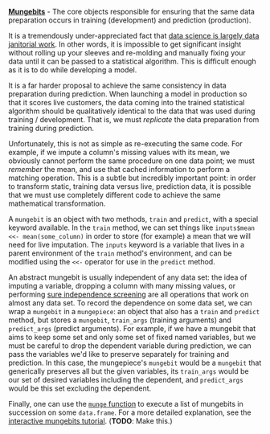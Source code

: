 **[Mungebits](http://github.com/robertzk/mungebits)** - The core objects responsible for
ensuring that the same data preparation occurs in training (development) and prediction
(production).

It is a tremendously under-appreciated fact that [data science is largely data janitorial
work](http://www.nytimes.com/2014/08/18/technology/for-big-data-scientists-hurdle-to-insights-is-janitor-work.html).
In other words, it is impossible to get significant insight without rolling up your
sleeves and re-molding and manually fixing your data until it can be passed to a statistical
algorithm. This is difficult enough as it is to do while developing a model.

It is a far harder proposal to achieve the same consistency in data preparation during
prediction. When launching a model in production so that it scores live customers,
the data coming into the trained statistical algorithm should be qualitatively identical
to the data that was used during training / development. That is, we must *replicate*
the data preparation from training during prediction.

Unfortunately, this is not as simple as re-executing the same code. For example, if we
impute a column's missing values with its mean, we obviously cannot perform the 
same procedure on one data point; we must *remember* the mean, and use that cached
information to perform a matching operation. This is a subtle but incredibly important
point: in order to transform static, training data versus live, prediction data, 
it is possible that we must use completely different code to achieve the same mathematical
transformation.

A `mungebit` is an object with two methods, `train` and `predict`, with a special keyword
available. In the `train` method, we can set things like `inputs$mean <<- mean(some_column)`
in order to store (for example) a mean that we will need for live imputation. The `inputs`
keyword is a variable that lives in a parent environment of the `train` method's 
environment, and can be modified using the `<<-` operator for use in the `predict`
method.

An abstract mungebit is usually independent of any data set: the idea of imputing a variable,
dropping a column with many missing values, or performing [sure independence screening](http://onlinelibrary.wiley.com/store/10.1111/j.1467-9868.2008.00674.x/asset/j.1467-9868.2008.00674.x.pdf;jsessionid=978642E589014AA154A21BE2CE854D22.f01t01?v=1&t=i04x8nfw&s=8a5207bd8384e1ebe65fbd845f639d749b02cabc)
are all operations that work on almost any data set. To record the dependence on some data
set, we can wrap a `mungebit` in a `mungepiece`: an object that also has a `train` and
`predict` method, but stores a `mungebit`, `train_args` (training arguments) and 
`predict_args` (predict arguments). For example, if we have a mungebit that aims to
keep some set and only some set of fixed named variables, but we must be careful to
drop the dependent variable during prediction, we can pass the variables we'd like to
preserve separately for training and prediction. In this case, the mungepiece's `mungebit`
would be a `mungebit` that generically preserves all but the given variables, its
`train_args` would be our set of desired variables including the dependent, and `predict_args`
would be this set excluding the dependent.

Finally, one can use the [`munge` function](https://github.com/robertzk/mungebits/blob/master/R/munge.r) to execute a list of mungebits in succession
on some `data.frame`. For a more detailed explanation, see the [interactive
mungebits tutorial](http://en.wikipedia.org/wiki/Vaporware). (**TODO**: Make this.)
